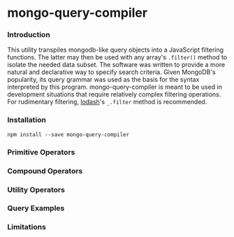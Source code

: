 # mongo-query-compiler

### Introduction

This utility transpiles mongodb-like query objects into a JavaScript filtering 
functions.  The latter may then be used with any array's `.filter()` method to 
isolate the needed data subset.  The software was written to provide a more 
natural and declarative way to specify search criteria.  Given MongoDB's 
popularity, its query grammar was used as the basis for the syntax interpreted 
by this program.  mongo-query-compiler is meant to be used in development
situations that require relatively complex filtering operations. For rudimentary
filtering, [lodash](https://lodash.com/)'s `_.filter` method is recommended.

### Installation

```
npm install --save mongo-query-compiler
```

### Primitive Operators

### Compound Operators

### Utility Operators

### Query Examples

### Limitations